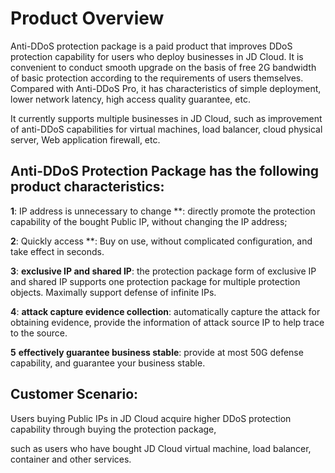 
# Product Overview

Anti-DDoS protection package is a paid product that improves DDoS protection capability for users who deploy businesses in JD Cloud. It is convenient to conduct smooth upgrade on the basis of free 2G bandwidth of basic protection according to the requirements of users themselves. Compared with Anti-DDoS Pro, it has characteristics of simple deployment, lower network latency, high access quality guarantee, etc.

It currently supports multiple businesses in JD Cloud, such as improvement of anti-DDoS capabilities for virtual machines, load balancer, cloud physical server, Web application firewall, etc.

## Anti-DDoS Protection Package has the following product characteristics:

**1**: IP address is unnecessary to change **: directly promote the protection capability of the bought Public IP, without changing the IP address;

**2**: Quickly access **: Buy on use, without complicated configuration, and take effect in seconds.

**3**: **exclusive IP and shared IP**: the protection package form of exclusive IP and shared IP supports one protection package for multiple protection objects. Maximally support defense of infinite IPs.

**4**: **attack capture evidence collection**: automatically capture the attack for obtaining evidence, provide the information of attack source IP to help trace to the source. 

**5** **effectively guarantee business stable**: provide at most 50G defense capability, and guarantee your business stable.

 

## Customer Scenario:
Users buying Public IPs in JD Cloud acquire higher DDoS protection capability through buying the protection package,

such as users who have bought JD Cloud virtual machine, load balancer, container and other services.
